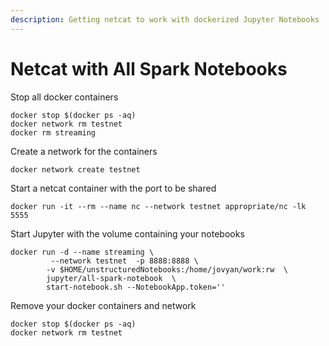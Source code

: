 ```yaml
---
description: Getting netcat to work with dockerized Jupyter Notebooks
---
```


# Netcat with All Spark Notebooks

Stop all docker containers

```text
docker stop $(docker ps -aq)
docker network rm testnet
docker rm streaming
```

Create a network for the containers

```text
docker network create testnet
```

Start a netcat container with the port to be shared

```text
docker run -it --rm --name nc --network testnet appropriate/nc -lk 5555
```

Start Jupyter with the volume containing your notebooks

```text
docker run -d --name streaming \
         --network testnet  -p 8888:8888 \
        -v $HOME/unstructuredNotebooks:/home/jovyan/work:rw  \
        jupyter/all-spark-notebook  \
        start-notebook.sh --NotebookApp.token='' 
```

Remove your docker containers and network

```text
docker stop $(docker ps -aq)
docker network rm testnet
```

